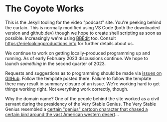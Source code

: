 The Coyote Works
=================

This is the Jekyll tooling for the video "podcast" site.  You're peeking behind the curtain.  This is normally modified using VS Code (both the downloaded version and github.dev) though we hope to create shell scripting as soon as possible.  Increasingly we're using [BBEdit](https://www.barebones.com/products/bbedit/) too.  Consult <https://erielookingproductions.info> for further details about us.

We continue to work on getting locally-produced programming up and running.  As of early February 2023 discussions continue.  We hope to launch *something* in the second quarter of 2023.

Requests and suggestions as to programming should be made via [issues on GitHub](https://github.com/skellat/skellat.github.io/issues).  Follow the template posted there.  Failure to follow the template there may result in summary closure of an issue.  We're working hard to get things working right.  Not everything work correctly, though.

Why the domain name?  One of the people behind the site worked as a civil servant during the presidency of the Very Stable Genius.  The Very Stable Genius resembled a [certain "genius" cartoon character that chased a certain bird around the vast American western desert](https://en.wikipedia.org/w/index.php?title=Wile_E._Coyote_and_the_Road_Runner&oldid=1139080276)...
